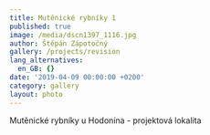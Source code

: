 ```yaml
---
title: Mutěnické rybníky 1
published: true
image: /media/dscn1397_1116.jpg
author: Štěpán Zápotočný
gallery: /projects/revision
lang_alternatives:
  en_GB: {}
date: '2019-04-09 00:00:00 +0200'
category: gallery
layout: photo
---
```

Mutěnické rybníky u Hodonína - projektová lokalita
